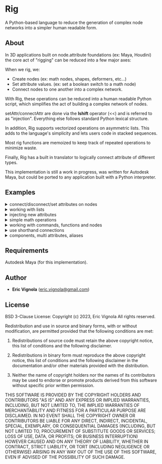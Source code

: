 # Rig
A Python-based language to reduce the generation of complex node
networks into a simpler human readable form.

## About
In 3D applications built on node.attribute foundations (ex: Maya, Houdini)
the core act of "rigging" can be reduced into a few major axes:

When we rig, we:
* Create nodes (ex: math nodes, shapes, deformers, etc...)
* Set attribute values. (ex: set a boolean switch to a math node)
* Connect nodes to one another into a complex network.

With Rig, these operations can be reduced into a human readable Python script,
which simplifies the act of building a complex network of nodes.

setAttr/connectAttr are done via the __lshift__ operator (<<) and is referred
to as "injection". Everything else follows standard Python lexical structure.

In addition, Rig supports vectorized operations on asymmetric lists.
This adds to the language's simplicity and lets users code in stacked sequences.

Most rig functions are memoized to keep track of repeated operations to minimize waste.

Finally, Rig has a built in translator to logically connect attribute of
different types.

This implementation is still a work in progress, was written for Autodesk Maya,
but could be ported to any application built with a Python interpreter.

## Examples
<details>
<p>
   <summary>connect/disconnect/set attributes on nodes</summary>

   ```python
   from rig import Node

   obj1 = Node('pCube1')
   obj2 = Node('pCube2')

   # Connect pCube2.t to pCube1.t
   obj2.t << obj1.t

   # Disconnect any incomming connection to pCube2.t
   obj2.t << None

   # setAttr on pCube2.t to 1,2,3
   obj2.t << [1,2,3]

   ```
</p>
</details>


<details>
<p>
   <summary>working with lists</summary>

   ```python
   from rig import Node, List

   node_list = List(['pCube1','pCube2','pCube3','pCube4'])
   node = Node('pCube5')

   # Set all elements of node_list to [0,0,0]
   node_list.t << [[0,0,0],[0,0,0],[0,0,0],[0,0,0]]
   # or
   node_list.t << 0
   
   # Connect pCube5.t to all elements of node_list.t
   node_list.t << node.t

   # Disconnect any incomming connections to node_list
   node_list.t << None

   # Connect pCube1 and pCube2 to pCube3 and pCube4
   node_list[2:].t << node_list[:2].t

   # ---------------------------------------------------- #

   # add two lists in parallel
   new_node_list = List(['pCube6','pCube7','pCube8','pCube9'])
   added = new_node_list.t + node_list.t
   print (added) # List([Node(add1.output3D), Node(add2.output3D), Node(add3.output3D), Node(add4.output3D)])


   ```
</p>
</details>

<details>
<p>
   <summary>injecting new attributes</summary>

   ```python
   from rig import Node, List
   from rig.attributes import Float, Vector, Enum, lock

   obj1 = Node('pCube1')
   
   # create pCube1.awesomeFloat as a float attribute, set it to 5 and finally lock it
   obj1 << Float('awesomeFloat') << 5 << lock

   # add a Vector to a List
   node_list = List(['pCube1','pCube2','pCube3','pCube4'])
   node_list << Vector('awesomeVector')

   # add an Enum to the list, set default value to be 'green'
   node_list << Enum('color', en=['red','green','blue'], dv=1)

   # add another enum to the first two elements of the list.
   # not specifying an enum value will default to 'False:True'
   node_list[:2] << Enum('switch')

   ```
</p>
</details>

<details>
<p>
   <summary>simple math operations</summary>

   ```python
   
   from rig import Node
   from rig.attributes import Float

   obj1 = Node('pCube1')
   obj2 = Node('pCube2')
   obj3 = Node('pCube3')

   # add pCube1.tx to pCube2.tx
   add = obj1.tx + obj2.tx
   print (add) # Node('add1.output1D') where add1 is a plusMinusAverage node

   # divide that by 4
   divided = add / 4
   print (divided) # Node('mult1.output') where mult1 is a multiplyDivide node

   # to the power of 2
   power = divided ** 2
   print (power) # Node('pow1.output') where pow1 is a multiplyDivide node

   # add a 'weight' attribute to pCube3 and do a simple lerp operation
   # between pCube1.t and pCube2.t driven by pCube3.weight
   obj3 << Float('weight', min=0, max=1)
   obj3.t << (obj2.t - obj1.t) * obj3.weight + obj1.t

   ```
</p>
</details>

<details>
<p>
   <summary>working with commands, functions and nodes</summary>

   ```python
   from rig import Node
   import rig.commands as rc  # these are maya.cmds which output as rig node instances
   import rig.functions as rf # common python functions that can handle connections 
   import rig.nodes as rn     # createNode wrappers for all defined maya node types
                              # non createNode keyword arguments will be used for injection.

   # get all the cameras transforms wrapped in a List instance
   cameras = rc.listRelatives(rc.ls(type='camera'), p=True) # List([Node(front), Node(persp), Node(side), Node(top)])

   # use rf.max() similar to max()
   rf.max([1,5,4,2]) # returns 5, just like max would

   # use rf.max() with nodes
   rf.max(cameras.tx) # returns a container who's output will be the highest .tx attribute value

   # create a network node called test 
   node = rn.network(n='test') # Node('test')

   # create a multiplyDivide node and set it's operation attribute to 'power'
   node = rn.multiplyDivide(operation=3)
   
   ```
</p>
</details>

<details>
<p>
   <summary>use shorthand connections </summary>

   ```python
   from rig import Node

   obj1 = Node('pCube1')
   obj2 = Node('pCube2')
   obj3 = Node('pCube3')

   # decompose pCube1's world matrix and plug it directly in pCube2.t
   obj2.t << obj1.wm

   # perform a point/matrix operation using a constant
   obj2.t << [10,0,0] * obj1.wm

   # perform a point/matrix operation using pCube3.t
   obj2.t << obj3.t * obj1.wm

   ```
</p>
</details>

<details>
<p>
   <summary>components, multi attributes, aliases </summary>

   ```python
   import rig.commands as rc
   from rig.attributes import Float

   """
   you can interface with components and multi attributes like list objects
   """
   # create a polySphere
   obj = rc.polySphere()[0]
   print (obj.vtx)      # not specifying an index will return the first unconnected component
   print (obj.vtx[0])   # prints the first component
   print (obj.vtx[:])   # prints all components
   print (obj.vtx[::2]) # prints every even component

   # move every other vertex to 0,0,0 using injection
   obj.vtx[::2] << [0,0,0]

   # ----------------------------------------------------------------- #

   # add a multi attr to the object
   obj << Float('weight', m=True)
   print (obj.weight) # not specifying an index will return the first unset index

   # set the first 4 indices
   obj.weight[:4] << [0,2,4,6]
   print (obj.weight) # prints the first unset index (4)

   # ----------------------------------------------------------------- #

   # create 3 dummy shapes and a target to receive blendShapes
   happy   = rc.polyCube(name='happy')[0]
   sad     = rc.polyCube(name='sad')[0]
   neutral = rc.polyCube(name='neutral')[0]
   target  = rc.polyCube(name='target')[0]

   # create the blendShape
   morph = rc.blendShape([happy,sad,neutral,target])[0]

   # list all the morph aliases
   print (morph.weight[:]) # [Node(happy), Node(sad), Node(neutral)]

   # set happy to 1
   morph.happy << 1

   # reset all the shapes to 0
   morph.weight[:] << 0

   ```
</p>
</details>



## Requirements
Autodesk Maya (for this implementation).

## Author
* **Eric Vignola** (eric.vignola@gmail.com)

## License
BSD 3-Clause License:
Copyright (c)  2023, Eric Vignola
All rights reserved.

Redistribution and use in source and binary forms, with or without
modification, are permitted provided that the following conditions are met:


1. Redistributions of source code must retain the above copyright notice,
   this list of conditions and the following disclaimer.

2. Redistributions in binary form must reproduce the above copyright notice,
   this list of conditions and the following disclaimer in the documentation
   and/or other materials provided with the distribution.

3. Neither the name of copyright holders nor the names of its
   contributors may be used to endorse or promote products derived from
   this software without specific prior written permission.

THIS SOFTWARE IS PROVIDED BY THE COPYRIGHT HOLDERS AND CONTRIBUTORS "AS IS"
AND ANY EXPRESS OR IMPLIED WARRANTIES, INCLUDING, BUT NOT LIMITED TO, THE
IMPLIED WARRANTIES OF MERCHANTABILITY AND FITNESS FOR A PARTICULAR PURPOSE ARE
DISCLAIMED. IN NO EVENT SHALL THE COPYRIGHT OWNER OR CONTRIBUTORS BE LIABLE
FOR ANY DIRECT, INDIRECT, INCIDENTAL, SPECIAL, EXEMPLARY, OR CONSEQUENTIAL
DAMAGES (INCLUDING, BUT NOT LIMITED TO, PROCUREMENT OF SUBSTITUTE GOODS OR
SERVICES; LOSS OF USE, DATA, OR PROFITS; OR BUSINESS INTERRUPTION) HOWEVER
CAUSED AND ON ANY THEORY OF LIABILITY, WHETHER IN CONTRACT, STRICT LIABILITY,
OR TORT (INCLUDING NEGLIGENCE OR OTHERWISE) ARISING IN ANY WAY OUT OF THE USE
OF THIS SOFTWARE, EVEN IF ADVISED OF THE POSSIBILITY OF SUCH DAMAGE.